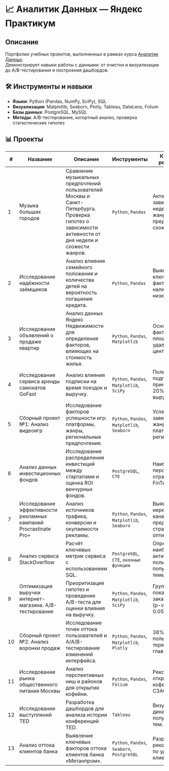 # 📈 Аналитик Данных — Яндекс Практикум 

## Описание  
Портфолио учебных проектов, выполненных в рамках курса [Аналитик Данных](https://practicum.yandex.ru/data-analyst/).  
Демонстрирует навыки работы с данными: от очистки и визуализации до A/B-тестирования и построения дашбордов.

## 🛠️ Инструменты и навыки  
- **Языки**: Python (Pandas, NumPy, SciPy), SQL
- **Визуализация**: Matplotlib, Seaborn, Plotly, Tableau, DataLens, Folium
- **Базы данных**: PostgreSQL, MySQL  
- **Методы**: A/B-тестирование, когортный анализ, проверка статистических гипотез  

## 📊 Проекты  

| #  | Название | Описание | Инструменты | Ключевые результаты | Ссылки |  
|----|----------|----------|-------------|---------------------|--------|  
| 1  | Музыка больших городов | Сравнение музыкальных предпочтений пользователей Москвы и Санкт-Петербурга. Проверка гипотез о зависимости активности от дня недели и схожести жанров. | `Python`, `Pandas` | Активность зависит от дня недели, жанровые предпочтения схожи. |  |  
| 2  | Исследование надёжности заёмщиков | Анализ влияния семейного положения и количества детей на вероятность погашения кредита. | `Python`, `Pandas` | Выявлены ключевые факторы риска: наличие детей и низкий доход. | [Код](https://github.com/aleksey-eliseev/Practicum_Projects/tree/main/02_Project_Borrowers_Reliability) |  
| 3  | Исследование объявлений о продаже квартир | Анализ данных Яндекс Недвижимости для определения факторов, влияющих на стоимость жилья. | `Python`, `Pandas`, `Matplotlib` | Основные факторы: площадь, удалённость от центра, этаж. | [Код](https://github.com/aleksey-eliseev/Practicum_Projects/tree/main/03_Project_Real_Estate_Ads_Analysis) |  
| 4  | Исследование сервиса аренды самокатов GoFast | Анализ влияния подписки на время поездок и выручку. | `Python`, `Pandas`, `Matplotlib`, `SciPy` | Пользователи с подпиской приносят на 20% больше выручки. | [Код](https://github.com/aleksey-eliseev/Practicum_Projects/tree/main/04_Project_Scooter_Rental_GoFast) |  
| 5  | Сборный проект №1: Анализ видеоигр | Исследование факторов успешности игр: платформы, жанры, региональные предпочтения. | `Python`, `Pandas`, `Matplotlib`, `Seaborn` | Успешность зависит от жанра, платформы и региона. | [Код](https://github.com/aleksey-eliseev/Practicum_Projects/tree/main/05_Compilation_Project_1) |  
| 6  | Анализ данных инвестиционных фондов | Исследование распределения инвестиций между стартапами и оценка ROI венчурных фондов. | `PostgreSQL`, `CTE` | Наиболее перспективные отрасли: FinTech, EdTech. | [Код](https://github.com/aleksey-eliseev/Practicum_Projects/tree/main/06_Project_Investment_Funds_Analysis) |  
| 7  | Исследование эффективности рекламных кампаний Procrastinate Pro+ | Анализ источников трафика, конверсии и окупаемости рекламы. | `Python`, `Pandas`, `Matplotlib`, `Seaborn` | Выявлены нерентабельные каналы, предложены стратегии оптимизации. | [Код](https://github.com/aleksey-eliseev/Practicum_Projects/tree/main/07_Project_Ad_Campaign_Effectiveness_Procrastinate_Pro%2B) |  
| 8  | Анализ сервиса StackOverflow | Расчёт ключевых метрик сервиса с использованием SQL. | `PostgreSQL`, `CTE`, `оконные функции` | Определены наиболее активные пользователи и популярные темы. | [Код](https://github.com/aleksey-eliseev/Practicum_Projects/tree/main/08_Project_Stackoverflow_Service_Analysis) |  
| 9  | Оптимизация выручки интернет-магазина. A/B-тестирование | Приоритизация гипотез и проведение A/B-теста для оценки влияния на выручку. | `Python`, `Pandas`, `Matplotlib`, `SciPy` | Группа B показала рост заказов на 15% (p-value < 0.05). | [Код](https://github.com/aleksey-eliseev/Practicum_Projects/tree/main/09_Project_Ecommerce_Revenue_Optimization_AB_Testing) |  
| 10 | Сборный проект №2: Анализ воронки продаж | Исследование точек оттока пользователей и A/A/B-тестирование изменений интерфейса. | `Python`, `Pandas`, `Matplotlib`, `Plotly` | 38% пользователей теряются на главном экране. | [Код](https://github.com/aleksey-eliseev/Practicum_Projects/tree/main/10_Compilation_Project_2) |  
| 11 | Исследование рынка общественного питания Москвы | Анализ перспективных ниш и районов для открытия кофейни. | `Python`, `Pandas`, `Folium` | Рекомендовано открыть кофейню в СЗАО. | [Код](https://github.com/aleksey-eliseev/Practicum_Projects/tree/main/11_Project_Moscow_Food_Market_Analysis) |  
| 12 | Исследование выступлений TED | Разработка дашбордов для анализа истории конференций TED. | `Tableau` | Визуализация динамики популярности тем. | [Дашборд](https://github.com/aleksey-eliseev/Practicum_Projects/tree/main/12_Project_TED_Talks_Analysis) |  
| 13 | Анализ оттока клиентов банка | Выявление ключевых факторов оттока клиентов банка «Метанпром». | `Python`, `Pandas`, `Seaborn`, `PostgreSQL` | Разработаны рекомендации по удержанию клиентов. | [Код](https://github.com/aleksey-eliseev/Practicum_Projects/tree/main/13_Project_Bank_Customer_Churn_Analysis) |
